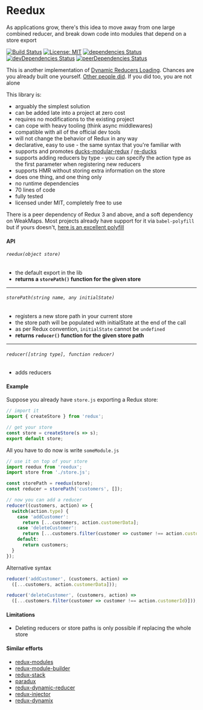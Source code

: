 # Reedux

As applications grow, there's this idea to move away from one large combined reducer, 
and break down code into modules that depend on a store export 

[![Build Status](https://travis-ci.org/Silviu-Marian/reedux.svg?branch=master)](https://travis-ci.org/Silviu-Marian/reedux)
[![License: MIT](https://img.shields.io/badge/License-MIT-yellow.svg)](https://opensource.org/licenses/MIT)
[![dependencies Status](https://david-dm.org/silviu-marian/reedux/status.svg)](https://david-dm.org/silviu-marian/reedux)
[![devDependencies Status](https://david-dm.org/silviu-marian/reedux/dev-status.svg)](https://david-dm.org/silviu-marian/reedux?type=dev)
[![peerDependencies Status](https://david-dm.org/silviu-marian/reedux/peer-status.svg)](https://david-dm.org/silviu-marian/reedux?type=peer)


This is another implementation of [Dynamic Reducers Loading](https://stackoverflow.com/questions/32968016/how-to-dynamically-load-reducers-for-code-splitting-in-a-redux-application). 
Chances are you already built one yourself. [Other people did](#similar-efforts).
If you did too, you are not alone

This library is:

- arguably the simplest solution
- can be added late into a project at zero cost
- requires no modifications to the existing project
- can cope with heavy tooling (think async middlewares)
- compatible with all of the official dev tools
- will not change the behavior of Redux in any way
- declarative, easy to use - the same syntax that you're familiar with
- supports and promotes [ducks-modular-redux](https://github.com/erikras/ducks-modular-redux) / [re-ducks](https://github.com/alexnm/re-ducks)
- supports adding reducers by type - you can specify the action type as the first parameter when registering new reducers
- supports HMR without storing extra information on the store
- does one thing, and one thing only
- no runtime dependencies
- 70 lines of code
- fully tested
- licensed under MIT, completely free to use

There is a peer dependency of Redux 3 and above, and a soft dependency on WeakMaps. 
Most projects already have support for it via `babel-polyfill` but if yours doesn't, [here is an excellent polyfill](https://www.npmjs.com/package/es6-weak-map)

#### API

###### `reedux(object store)` 
- the default export in the lib
- **returns a `storePath()` function for the given store**
----

###### `storePath(string name, any initialState)` 
- registers a new store path in your current store
- the store path will be populated with initialState at the end of the call
- as per Redux convention, `initialState` cannot be `undefined` 
- **returns `reducer()` function for the given store path**
----

###### `reducer([string type], function reducer)` 
- adds reducers 


#### Example
Suppose you already have `store.js` exporting a Redux store:
```js
// import it
import { createStore } from 'redux'; 

// get your store
const store = createStore(s => s);
export default store;
```

All you have to do now is write `someModule.js`
```js
// use it on top of your store
import reedux from 'reedux';
import store from './store.js';

const storePath = reedux(store);
const reducer = storePath('customers', []);

// now you can add a reducer
reducer((customers, action) => {
  switch(action.type) {
    case 'addCustomer':
      return [...customers, action.customerData];
    case 'deleteCustomer': 
      return [...customers.filter(customer => customer !== action.customerId)];
    default:
      return customers;
  }
});
```

Alternative syntax

```js
reducer('addCustomer', (customers, action) => 
  ([...customers, action.customerData]));

reducer('deleteCustomer', (customers, action) => 
  ([...customers.filter(customer => customer !== action.customerId)]));
```

#### Limitations
- Deleting reducers or store paths is only possible if replacing the whole store 


#### Similar efforts
- [redux-modules](https://github.com/procore/redux-modules)
- [redux-module-builder](https://github.com/fullstackreact/redux-modules)
- [redux-stack](https://github.com/jondot/redux-stack)
- [paradux](https://github.com/asteridux/paradux)
- [redux-dynamic-reducer](https://github.com/ioof-holdings/redux-dynamic-reducer)
- [redux-injector](https://www.npmjs.com/package/redux-injector)
- [redux-dynamix](https://www.npmjs.com/package/redux-dynamix)

